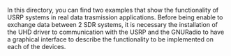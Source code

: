 In this directory, you can find two examples that show the functionality of USRP systems in real
data trasmission applications. Before being enable to exchange data between 2 SDR systems, it is
necessary the installation of the UHD driver to communication with the USRP and the GNURadio 
to have a graphical interface to describe the functionality to be implemented on each of the
devices.
